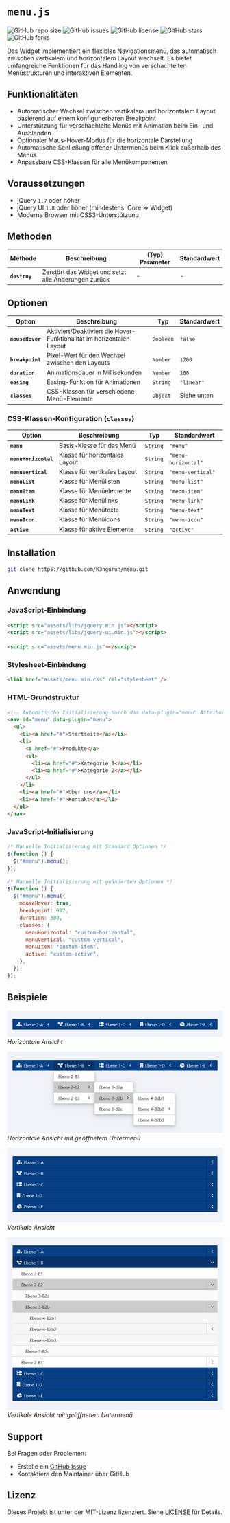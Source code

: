 # `menu.js`

![GitHub repo size](https://img.shields.io/github/repo-size/K3nguruh/menu)
![GitHub issues](https://img.shields.io/github/issues/K3nguruh/menu)
![GitHub license](https://img.shields.io/github/license/K3nguruh/menu)
![GitHub stars](https://img.shields.io/github/stars/K3nguruh/menu)
![GitHub forks](https://img.shields.io/github/forks/K3nguruh/menu)

Das Widget implementiert ein flexibles Navigationsmenü, das automatisch zwischen vertikalem und horizontalem Layout wechselt. Es bietet umfangreiche Funktionen für das Handling von verschachtelten Menüstrukturen und interaktiven Elementen.

## Funktionalitäten

- Automatischer Wechsel zwischen vertikalem und horizontalem Layout basierend auf einem konfigurierbaren Breakpoint
- Unterstützung für verschachtelte Menüs mit Animation beim Ein- und Ausblenden
- Optionaler Maus-Hover-Modus für die horizontale Darstellung
- Automatische Schließung offener Untermenüs beim Klick außerhalb des Menüs
- Anpassbare CSS-Klassen für alle Menükomponenten

## Voraussetzungen

- jQuery `1.7` oder höher
- jQuery UI `1.8` oder höher (mindestens: Core => Widget)
- Moderne Browser mit CSS3-Unterstützung

## Methoden

| **Methode**   | **Beschreibung**                                     | **(Typ) Parameter** | **Standardwert** |
| ------------- | ---------------------------------------------------- | ------------------- | ---------------- |
| **`destroy`** | Zerstört das Widget und setzt alle Änderungen zurück | -                   | -                |

## Optionen

| **Option**       | **Beschreibung**                                                      | **Typ**   | **Standardwert** |
| ---------------- | --------------------------------------------------------------------- | --------- | ---------------- |
| **`mouseHover`** | Aktiviert/Deaktiviert die Hover-Funktionalität im horizontalen Layout | `Boolean` | `false`          |
| **`breakpoint`** | Pixel-Wert für den Wechsel zwischen den Layouts                       | `Number`  | `1200`           |
| **`duration`**   | Animationsdauer in Millisekunden                                      | `Number`  | `200`            |
| **`easing`**     | Easing-Funktion für Animationen                                       | `String`  | `"linear"`       |
| **`classes`**    | CSS-Klassen für verschiedene Menü-Elemente                            | `Object`  | Siehe unten      |

### CSS-Klassen-Konfiguration (`classes`)

| **Option**           | **Beschreibung**               | **Typ**  | **Standardwert**    |
| -------------------- | ------------------------------ | -------- | ------------------- |
| **`menu`**           | Basis-Klasse für das Menü      | `String` | `"menu"`            |
| **`menuHorizontal`** | Klasse für horizontales Layout | `String` | `"menu-horizontal"` |
| **`menuVertical`**   | Klasse für vertikales Layout   | `String` | `"menu-vertical"`   |
| **`menuList`**       | Klasse für Menülisten          | `String` | `"menu-list"`       |
| **`menuItem`**       | Klasse für Menüelemente        | `String` | `"menu-item"`       |
| **`menuLink`**       | Klasse für Menülinks           | `String` | `"menu-link"`       |
| **`menuText`**       | Klasse für Menütexte           | `String` | `"menu-text"`       |
| **`menuIcon`**       | Klasse für Menüicons           | `String` | `"menu-icon"`       |
| **`active`**         | Klasse für aktive Elemente     | `String` | `"active"`          |

## Installation

```sh
git clone https://github.com/K3nguruh/menu.git
```

## Anwendung

### JavaScript-Einbindung

```html
<script src="assets/libs/jquery.min.js"></script>
<script src="assets/libs/jquery-ui.min.js"></script>

<script src="assets/menu.min.js"></script>
```

### Stylesheet-Einbindung

```html
<link href="assets/menu.min.css" rel="stylesheet" />
```

### HTML-Grundstruktur

```html
<!-- Automatische Initialisierung durch das data-plugin="menu" Attribut -->
<nav id="menu" data-plugin="menu">
  <ul>
    <li><a href="#">Startseite</a></li>
    <li>
      <a href="#">Produkte</a>
      <ul>
        <li><a href="#">Kategorie 1</a></li>
        <li><a href="#">Kategorie 2</a></li>
      </ul>
    </li>
    <li><a href="#">Über uns</a></li>
    <li><a href="#">Kontakt</a></li>
  </ul>
</nav>
```

### JavaScript-Initialisierung

```javascript
/* Manuelle Initialisierung mit Standard Optionen */
$(function () {
  $("#menu").menu();
});
```

```javascript
/* Manuelle Initialisierung mit geänderten Optionen */
$(function () {
  $("#menu").menu({
    mouseHover: true,
    breakpoint: 992,
    duration: 300,
    classes: {
      menuHorizontal: "custom-horizontal",
      menuVertical: "custom-vertical",
      menuItem: "custom-item",
      active: "custom-active",
    },
  });
});
```

## Beispiele

![Horizontale Ansicht](assets/images/horizontal-closed.png "Horizontale Ansicht")
<br>_Horizontale Ansicht_

![Horizontale Ansicht mit Untermenü](assets/images/horizontal-open.png "Horizontale Ansicht mit Untermenü")
<br>_Horizontale Ansicht mit geöffnetem Untermenü_

![Vertikale Ansicht](assets/images/vertical-closed.png "Vertikale Ansicht")
<br>_Vertikale Ansicht_

![Vertikale Ansicht mit Untermenü](assets/images/vertical-open.png "Vertikale Ansicht mit Untermenü")
<br>_Vertikale Ansicht mit geöffnetem Untermenü_

## Support

Bei Fragen oder Problemen:

- Erstelle ein [GitHub Issue](https://github.com/K3nguruh/menu/issues)
- Kontaktiere den Maintainer über GitHub

## Lizenz

Dieses Projekt ist unter der MIT-Lizenz lizenziert. Siehe [LICENSE](LICENSE.md) für Details.
